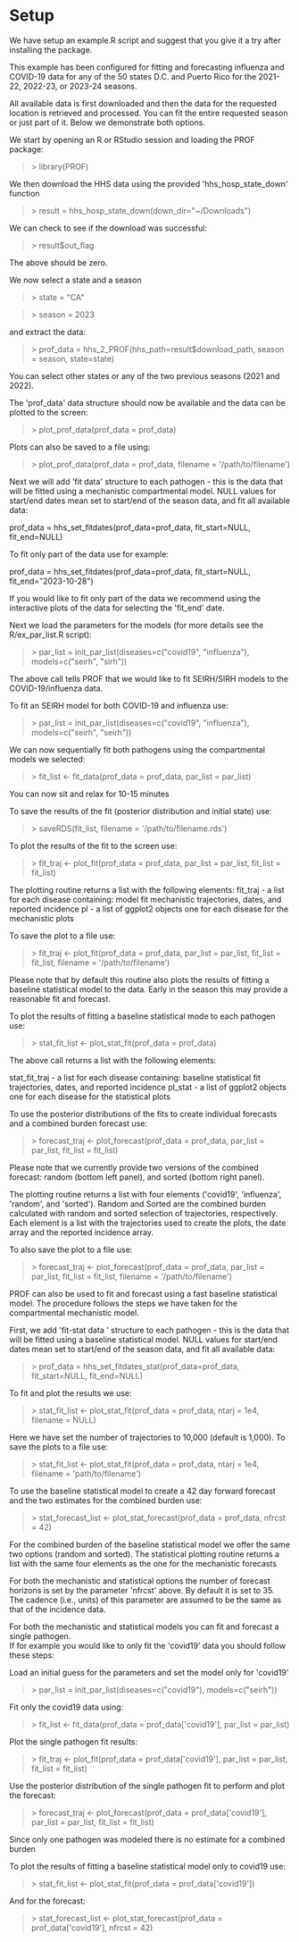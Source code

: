 # Setup

We have setup an example.R script and suggest that you give it a try after installing the package.

This example has been configured for fitting and forecasting influenza and COVID-19 data for any of the 50 states D.C. and Puerto Rico for the 2021-22, 2022-23, or 2023-24 seasons.

All available data is first downloaded and then the data for the requested location is retrieved and processed. You can fit the entire requested season or just part of it.  Below we demonstrate both options.  



We start by opening an R or RStudio session and loading the PROF package:

>\> library(PROF)

We then download the HHS data using the provided 'hhs_hosp_state_down' function

>\> result = hhs_hosp_state_down(down_dir="~/Downloads")

We can check to see if the download was successful:

>\> result$out_flag 

The above should be zero.

We now select a state and a season

>\> state = "CA"

>\> season = 2023

and extract the data:

>\> prof_data = hhs_2_PROF(hhs_path=result$download_path, season = season, state=state)

You can select other states or any of the two previous seasons (2021 and 2022).

The 'prof_data' data structure should now be available and the data can be plotted to the screen:

>\> plot_prof_data(prof_data = prof_data)

Plots can also be saved to a file using:

>\> plot_prof_data(prof_data = prof_data, filename = '/path/to/filename')

Next we will add 'fit data' structure to each pathogen - this is the data that will be fitted using a mechanistic
compartmental model. 
NULL values for start/end dates mean set to start/end of the season data, and fit all available data:

prof_data = hhs_set_fitdates(prof_data=prof_data, fit_start=NULL, fit_end=NULL)

To fit only part of the data use for example:

prof_data = hhs_set_fitdates(prof_data=prof_data, fit_start=NULL, fit_end="2023-10-28")

If you would like to fit only part of the data we recommend using the interactive plots of the data for selecting  the 'fit_end' date.

Next we load the parameters for the models (for more details see the R/ex_par_list.R script):

>\> par_list = init_par_list(diseases=c("covid19", "influenza"), models=c("seirh", "sirh"))

The above call tells PROF that we would like to fit SEIRH/SIRH models to the COVID-19/influenza data. 

To fit an SEIRH model for both COVID-19 and influenza use:

>\> par_list = init_par_list(diseases=c("covid19", "influenza"), models=c("seirh", "seirh"))

We can now sequentially fit both pathogens using the compartmental models we selected:

>\> fit_list <- fit_data(prof_data = prof_data, par_list = par_list)

You can now sit and relax for 10-15 minutes

To save the results of the fit (posterior distribution and initial state) use:

>\> saveRDS(fit_list, filename = '/path/to/filename.rds')

To plot the results of the fit to the screen use:

>\> fit_traj <- plot_fit(prof_data = prof_data, par_list = par_list, fit_list = fit_list)

The plotting routine returns a list with the following elements:
fit_traj - a list for each disease containing: model fit mechanistic trajectories, dates, and reported incidence
pl - a list of ggplot2 objects one for each disease for the mechanistic plots

To save the plot to a file use:

>\> fit_traj <- plot_fit(prof_data = prof_data, par_list = par_list, fit_list = fit_list, filename = '/path/to/filename')


Please note that by default this routine also plots the results of fitting a baseline statistical model to the data.  Early in the season this may provide a reasonable fit and
forecast.

To plot the results of fitting a baseline statistical mode to each pathogen use:
>\> stat_fit_list <- plot_stat_fit(prof_data = prof_data)

The above call returns a list with the following elements:

stat_fit_traj - a list for each disease containing: baseline statistical fit trajectories, dates, and reported incidence
pl_stat - a list of ggplot2 objects one for each disease for the statistical plots

To use the posterior distributions of the fits to create individual forecasts and  a combined burden forecast use:

>\> forecast_traj <- plot_forecast(prof_data = prof_data, par_list = par_list, fit_list = fit_list)

Please note that we currently provide two versions of the combined forecast: random (bottom left panel), and sorted (bottom right panel).

The plotting routine returns a list with four elements ('covid19', 'influenza', 'random', and 'sorted'). Random and Sorted are the combined burden calculated with random and sorted selection of trajectories, respectively. Each element is a list with the trajectories used to create the plots, the date array and the reported incidence array.

To also save the plot to a file use:

>\> forecast_traj <- plot_forecast(prof_data = prof_data, par_list = par_list, fit_list = fit_list, filename = '/path/to/filename')

PROF can also be used to fit and forecast using a fast baseline statistical model.  The procedure follows the steps we have taken for the compartmental mechanistic model. 

First, we add 'fit-stat data ' structure to each pathogen - this is the data that will be fitted using a baseline statistical model.
NULL values for start/end dates mean set to start/end of the season data, and fit all available data:

>\> prof_data = hhs_set_fitdates_stat(prof_data=prof_data, fit_start=NULL, fit_end=NULL)

To fit and plot the results we use:

>\> stat_fit_list <- plot_stat_fit(prof_data = prof_data, ntarj = 1e4, filename = NULL)

Here we have set the number of trajectories to 10,000 (default is 1,000).  To save the plots to a file use:

>\> stat_fit_list <- plot_stat_fit(prof_data = prof_data, ntarj = 1e4, filename = 'path/to/filename')

To use the baseline statistical model to create a 42 day forward forecast and the two estimates for the combined burden use:
>\> stat_forecast_list <- plot_stat_forecast(prof_data = prof_data, nfrcst = 42)

For the combined burden of the baseline statistical model we offer the same two options (random and sorted). The statistical plotting routine returns a list with the
same four elements as the one for the mechanistic forecasts

For both the mechanistic and statistical options the number of forecast horizons is set by the parameter 'nfrcst' above. By default it is set to 35.  The cadence (i.e., units)
of this parameter are assumed to be the same as that of the incidence data.

For both the mechanistic and statistical models you can fit and forecast a single pathogen.  
If for example you would like to only fit the 'covid19' data you should follow these steps:

Load an initial guess for the parameters and set the model only for 'covid19'

>\> par_list = init_par_list(diseases=c("covid19"), models=c("seirh"))

Fit only the covid19 data using:

>\> fit_list <- fit_data(prof_data = prof_data['covid19'], par_list = par_list)

Plot the single pathogen fit results:

>\> fit_traj <- plot_fit(prof_data = prof_data['covid19'], par_list = par_list, fit_list = fit_list)

Use the posterior distribution of the single pathogen fit to perform and plot the forecast:

>\> forecast_traj <- plot_forecast(prof_data = prof_data['covid19'], par_list = par_list, fit_list = fit_list)

Since only one pathogen was modeled there is no estimate for a combined burden

To plot the results of fitting a baseline statistical model only to covid19 use:

>\> stat_fit_list <- plot_stat_fit(prof_data = prof_data['covid19'])

And for the forecast: 

>\> stat_forecast_list <- plot_stat_forecast(prof_data = prof_data['covid19'], nfrcst = 42)





